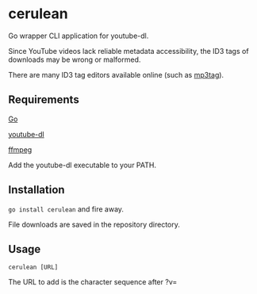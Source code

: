 # cerulean
Go wrapper CLI application for youtube-dl.

Since YouTube videos lack reliable metadata accessibility, the ID3 tags of downloads may be wrong or malformed.

There are many ID3 tag editors available online (such as [mp3tag](https://www.mp3tag.de/en/)).

## Requirements
[Go](https://golang.org/)

[youtube-dl](https://youtube-dl.org/)

[ffmpeg](https://ffmpeg.org/)

Add the youtube-dl executable to your PATH.

## Installation

`go install cerulean` and fire away.

File downloads are saved in the repository directory.

## Usage

`cerulean [URL]`

The URL to add is the character sequence after ?v=

